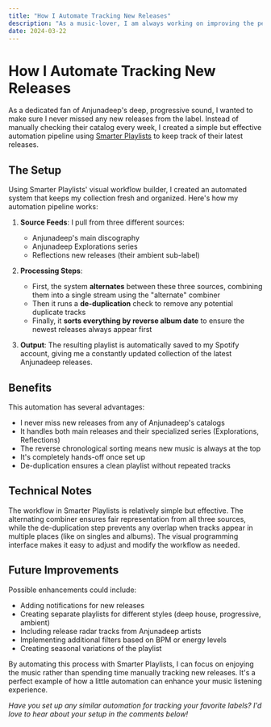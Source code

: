 ```yaml
---
title: "How I Automate Tracking New Releases"
description: "As a music-lover, I am always working on improving the perfect setup that combines ease of access with the purest sound quality."
date: 2024-03-22
---
```


# How I Automate Tracking New Releases

As a dedicated fan of Anjunadeep's deep, progressive sound, I wanted to make sure I never missed any new releases from the label. Instead of manually checking their catalog every week, I created a simple but effective automation pipeline using [Smarter Playlists](http://smarterplaylists.playlistmachinery.com/go.html) to keep track of their latest releases.

## The Setup

Using Smarter Playlists' visual workflow builder, I created an automated system that keeps my collection fresh and organized. Here's how my automation pipeline works:

1. **Source Feeds**: I pull from three different sources:
   - Anjunadeep's main discography
   - Anjunadeep Explorations series
   - Reflections new releases (their ambient sub-label)

2. **Processing Steps**:
   - First, the system **alternates** between these three sources, combining them into a single stream using the "alternate" combiner
   - Then it runs a **de-duplication** check to remove any potential duplicate tracks
   - Finally, it **sorts everything by reverse album date** to ensure the newest releases always appear first

3. **Output**: The resulting playlist is automatically saved to my Spotify account, giving me a constantly updated collection of the latest Anjunadeep releases.

## Benefits

This automation has several advantages:
- I never miss new releases from any of Anjunadeep's catalogs
- It handles both main releases and their specialized series (Explorations, Reflections)
- The reverse chronological sorting means new music is always at the top
- It's completely hands-off once set up
- De-duplication ensures a clean playlist without repeated tracks

## Technical Notes

The workflow in Smarter Playlists is relatively simple but effective. The alternating combiner ensures fair representation from all three sources, while the de-duplication step prevents any overlap when tracks appear in multiple places (like on singles and albums). The visual programming interface makes it easy to adjust and modify the workflow as needed.

## Future Improvements

Possible enhancements could include:
- Adding notifications for new releases
- Creating separate playlists for different styles (deep house, progressive, ambient)
- Including release radar tracks from Anjunadeep artists
- Implementing additional filters based on BPM or energy levels
- Creating seasonal variations of the playlist

By automating this process with Smarter Playlists, I can focus on enjoying the music rather than spending time manually tracking new releases. It's a perfect example of how a little automation can enhance your music listening experience.

*Have you set up any similar automation for tracking your favorite labels? I'd love to hear about your setup in the comments below!*